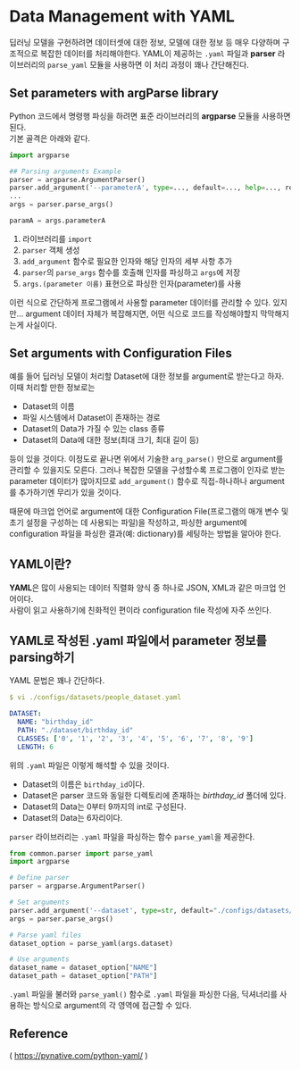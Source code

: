 # Data Management with YAML

딥러닝 모델을 구현하려면 데이터셋에 대한 정보, 모델에 대한 정보 등 매우 다양하며 구조적으로 복잡한 데이터를 처리해야한다. YAML이 제공하는 `.yaml` 파일과 **parser** 라이브러리의 `parse_yaml` 모듈을 사용하면 이 처리 과정이 꽤나 간단해진다.


## Set parameters with argParse library

Python 코드에서 명령행 파싱을 하려면 표준 라이브러리의 **argparse** 모듈을 사용하면 된다.   
기본 골격은 아래와 같다.

```python
import argparse

## Parsing arguments Example
parser = argparse.ArgumentParser()
parser.add_argument('--parameterA', type=..., default=..., help=..., required=...)
...
args = parser.parse_args()

paramA = args.parameterA
```

1. 라이브러리를 `import`
2. `parser` 객체 생성
3. `add_argument` 함수로 필요한 인자와 해당 인자의 세부 사항 추가
4. `parser`의 `parse_args` 함수를 호출해 인자를 파싱하고 `args`에 저장
5. `args.(parameter 이름)` 표현으로 파싱한 인자(parameter)를 사용

이런 식으로 간단하게 프로그램에서 사용할 parameter 데이터를 관리할 수 있다. 있지만... argument 데이터 자체가 복잡해지면, 어떤 식으로 코드를 작성해야할지 막막해지는게 사실이다.

## Set arguments with Configuration Files 

예를 들어 딥러닝 모델이 처리할 Dataset에 대한 정보를 argument로 받는다고 하자. 이때 처리할 만한 정보로는

+ Dataset의 이름
+ 파일 시스템에서 Dataset이 존재하는 경로
+ Dataset의 Data가 가질 수 있는 class 종류
+ Dataset의 Data에 대한 정보(최대 크기, 최대 길이 등)

등이 있을 것이다. 이정도로 끝나면 위에서 기술한 `arg_parse()` 만으로 argument를 관리할 수 있을지도 모른다. 그러나 복잡한 모델을 구성할수록 프로그램이 인자로 받는 parameter 데이터가 많아지므로 `add_argument()` 함수로 직접-하나하나 argument를 추가하기엔 무리가 있을 것이다.   

때문에 마크업 언어로 argument에 대한 Configuration File(프로그램의 매개 변수 및 초기 설정을 구성하는 데 사용되는 파일)을 작성하고, 파싱한 argument에 configuration 파일을 파싱한 결과(예: dictionary)를 세팅하는 방법을 알아야 한다.


## YAML이란?

**YAML**은 많이 사용되는 데이터 직렬화 양식 중 하나로 JSON, XML과 같은 마크업 언어이다.   
사람이 읽고 사용하기에 친화적인 편이라 configuration file 작성에 자주 쓰인다.


## YAML로 작성된 .yaml 파일에서 parameter 정보를 parsing하기

YAML 문법은 꽤나 간단하다.

```yaml
$ vi ./configs/datasets/people_dataset.yaml

DATASET:
  NAME: "birthday_id"
  PATH: "./dataset/birthday_id"
  CLASSES: ['0', '1', '2', '3', '4', '5', '6', '7', '8', '9']
  LENGTH: 6
```

위의 `.yaml` 파일은 이렇게 해석할 수 있을 것이다.

+ Dataset의 이름은 `birthday_id`이다.
+ Dataset은 parser 코드와 동일한 디렉토리에 존재하는 *birthday_id* 폴더에 있다.
+ Dataset의 Data는 0부터 9까지의 int로 구성된다.
+ Dataset의 Data는 6자리이다.

`parser` 라이브러리는 `.yaml` 파일을 파싱하는 함수 `parse_yaml`을 제공한다.

```python
from common.parser import parse_yaml
import argparse

# Define parser
parser = argparse.ArgumentParser()

# Set arguments
parser.add_argument('--dataset', type=str, default="./configs/datasets/people_dataset.yaml")
args = parser.parse_args()

# Parse yaml files
dataset_option = parse_yaml(args.dataset)

# Use arguments
dataset_name = dataset_option["NAME"]
dataset_path = dataset_option["PATH"]
```

`.yaml` 파일을 불러와 `parse_yaml()` 함수로 `.yaml` 파일을 파싱한 다음, 딕셔너리를 사용하는 방식으로 argument의 각 영역에 접근할 수 있다.


## Reference
( https://pynative.com/python-yaml/ )